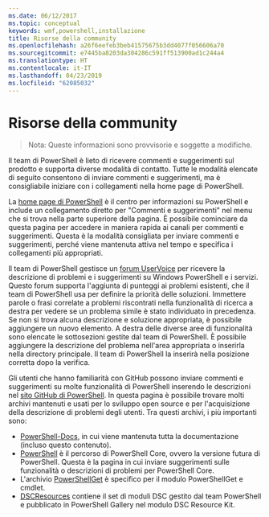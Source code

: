 ```yaml
---
ms.date: 06/12/2017
ms.topic: conceptual
keywords: wmf,powershell,installazione
title: Risorse della community
ms.openlocfilehash: a26f6eefeb3beb41575675b3dd4077f056606a70
ms.sourcegitcommit: e7445ba8203da304286c591ff513900ad1c244a4
ms.translationtype: HT
ms.contentlocale: it-IT
ms.lasthandoff: 04/23/2019
ms.locfileid: "62085032"
---
```

# <a name="community-resources"></a>Risorse della community
> Nota: Queste informazioni sono provvisorie e soggette a modifiche.

Il team di PowerShell è lieto di ricevere commenti e suggerimenti sul prodotto e supporta diverse modalità di contatto.
Tutte le modalità elencate di seguito consentono di inviare commenti e suggerimenti, ma è consigliabile iniziare con i collegamenti nella home page di PowerShell.

La [home page di PowerShell](https://microsoft.com/powershell) è il centro per informazioni su PowerShell e include un collegamento diretto per "Commenti e suggerimenti" nel menu che si trova nella parte superiore della pagina.
È possibile cominciare da questa pagina per accedere in maniera rapida ai canali per commenti e suggerimenti.
Questa è la modalità consigliata per inviare commenti e suggerimenti, perché viene mantenuta attiva nel tempo e specifica i collegamenti più appropriati.

Il team di PowerShell gestisce un [forum UserVoice](https://windowsserver.uservoice.com/forums/301869-powershell/) per ricevere la descrizione di problemi e i suggerimenti su Windows PowerShell e i servizi.
Questo forum supporta l'aggiunta di punteggi ai problemi esistenti, che il team di PowerShell usa per definire la priorità delle soluzioni.
Immettere parole o frasi correlate a problemi riscontrati nella funzionalità di ricerca a destra per vedere se un problema simile è stato individuato in precedenza.
Se non si trova alcuna descrizione e soluzione appropriata, è possibile aggiungere un nuovo elemento.
A destra delle diverse aree di funzionalità sono elencate le sottosezioni gestite dal team di PowerShell.
È possibile aggiungere la descrizione del problema nell'area appropriata o inserirla nella directory principale. Il team di PowerShell la inserirà nella posizione corretta dopo la verifica.

Gli utenti che hanno familiarità con GitHub possono inviare commenti e suggerimenti su molte funzionalità di PowerShell inserendo le descrizioni nel [sito GitHub di PowerShell](https://github.com/powershell).
In questa pagina è possibile trovare molti archivi mantenuti e usati per lo sviluppo open source e per l'acquisizione della descrizione di problemi degli utenti.
Tra questi archivi, i più importanti sono:

* [PowerShell-Docs](https://github.com/PowerShell/powershell-docs), in cui viene mantenuta tutta la documentazione (incluso questo contenuto).
* [PowerShell](https://github.com/PowerShell/powershell) è il percorso di PowerShell Core, ovvero la versione futura di PowerShell.
Questa è la pagina in cui inviare suggerimenti sulle funzionalità o descrizioni di problemi per PowerShell Core.
* L'archivio [PowerShellGet](https://github.com/PowerShell/powershellget) è specifico per il modulo PowerShellGet e cmdlet.
* [DSCResources](https://github.com/PowerShell/DscResources) contiene il set di moduli DSC gestito dal team PowerShell e pubblicato in PowerShell Gallery nel modulo DSC Resource Kit.
